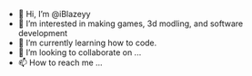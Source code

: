 - 👋 Hi, I’m @iBlazeyy
- 👀 I’m interested in making games, 3d modling, and software development 
- 🌱 I’m currently learning how to code.
- 💞️ I’m looking to collaborate on ...
- 📫 How to reach me ...

<!---
iBlazeyy/iBlazeyy is a ✨ special ✨ repository because its `README.md` (this file) appears on your GitHub profile.
You can click the Preview link to take a look at your changes.
--->
